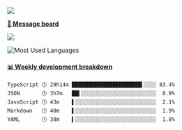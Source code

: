 [![](https://count.getloli.com/get/@SmaIIstars.github.readme)](https://count.getloli.com/)


[**💬 Message board**](https://chat.getloli.com/room/@SmaIIstars.github)

[![](https://chat.getloli.com/room/@SmaIIstars.github/svg?width=600&height=100&limit=20&theme=light&fontSize=14)](https://chat.getloli.com/room/@SmaIIstars.github)


![Most Used Languages](https://github-readme-stats.vercel.app/api/top-langs/?username=SmaIIstars&theme=dark&layout=compact)

<!-- waka-box start -->
#### <a href="https://gist.github.com/e31f5e1b7a15ee54e2fc8fca68aa5e2b" target="_blank">📊 Weekly development breakdown</a>
```text
TypeScript 🕓 29h14m ██████████████████████▌░░░░ 83.4%
JSON       🕓 3h7m   ██▍░░░░░░░░░░░░░░░░░░░░░░░░  8.9%
JavaScript 🕓 43m    ▌░░░░░░░░░░░░░░░░░░░░░░░░░░  2.1%
Markdown   🕓 40m    ▌░░░░░░░░░░░░░░░░░░░░░░░░░░  1.9%
YAML       🕓 38m    ▍░░░░░░░░░░░░░░░░░░░░░░░░░░  1.8%
```
<!-- Powered by https://github.com/YouEclipse/waka-box-go . -->
<!-- waka-box end -->
